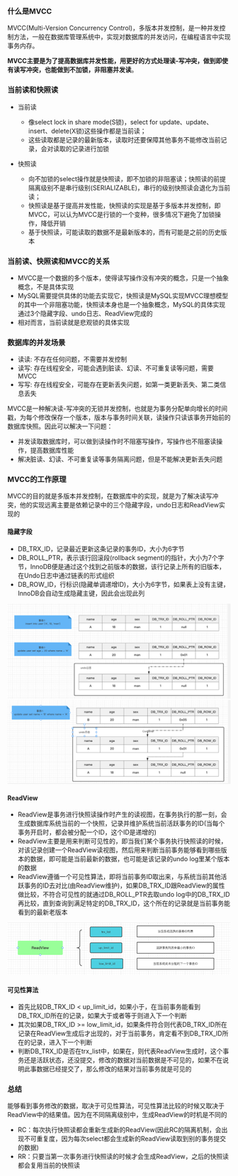 ### 什么是MVCC

MVCC(Multi-Version Concurrency Control)，多版本并发控制，是一种并发控制方法，一般在数据库管理系统中，实现对数据库的并发访问，在编程语言中实现事务内存。

**MVCC主要是为了提高数据库并发性能，用更好的方式处理读-写冲突，做到即使有读写冲突，也能做到不加锁，非阻塞并发读**。

### 当前读和快照读

- 当前读

  - 像select lock in share mode(S锁)，select for update、update、insert、delete(X锁)这些操作都是当前读；
  - 这些读取都是记录的最新版本，读取时还要保障其他事务不能修改当前记录，会对读取的记录进行加锁

- 快照读
  
  - 向不加锁的select操作就是快照读，即不加锁的非阻塞读；快照读的前提隔离级别不是串行级别(SERIALIZABLE)，串行的级别快照读会退化为当前读；
  - 快照读是基于提高并发性能，快照读的实现是基于多版本并发控制，即MVCC，可以认为MVCC是行锁的一个变种，很多情况下避免了加锁操作，降低开销
  - 基于快照读，可能读取的数据不是最新版本的，而有可能是之前的历史版本

### 当前读、快照读和MVCC的关系

- MVCC是一个数据的多个版本，使得读写操作没有冲突的概念，只是一个抽象概念，不是具体实现
- MySQL需要提供具体的功能去实现它，快照读是MySQL实现MVCC理想模型的其中一个非阻塞功能，快照读本身也是一个抽象概念，MySQL的具体实现通过3个隐藏字段、undo日志、ReadView完成的
- 相对而言，当前读就是悲观锁的具体实现

### 数据库的并发场景

- 读读: 不存在任何问题，不需要并发控制
- 读写: 存在线程安全，可能会遇到脏读、幻读、不可重复读等问题，需要MVCC
- 写写: 存在线程安全，可能存在更新丢失问题，如第一类更新丢失、第二类信息丢失

MVCC是一种解决读-写冲突的无锁并发控制，也就是为事务分配单向增长的时间戳，为每个修改保存一个版本，版本与事务时间关联，读操作只读该事务开始前的数据库快照。因此可以解决一下问题：
- 并发读取数据库时，可以做到读操作时不阻塞写操作，写操作也不阻塞读操作，提高数据库性能
- 解决脏读、幻读、不可重复读等事务隔离问题，但是不能解决更新丢失问题

### MVCC的工作原理

MVCC的目的就是多版本并发控制，在数据库中的实现，就是为了解决读写冲突，他的实现远离主要是依赖记录中的三个隐藏字段，undo日志和ReadView实现的

#### 隐藏字段

- DB_TRX_ID，记录最近更新这条记录的事务ID，大小为6字节
- DB_ROLL_PTR，表示该行回滚段(rollback segment)的指针，大小为7个字节，InnoDB便是通过这个找到之前版本的数据，该行记录上所有的旧版本，在Undo日志中通过链表的形式组织
- DB_ROW_ID，行标识(隐藏单调递增ID)，大小为6字节，如果表上没有主键，InnoDB会自动生成隐藏主键，因此会出现此列

![img.png](../Images/mvcc_undo_chain1.png)
![img.png](../Images/mvcc_undo_chain2.png)


#### ReadView

- ReadView是事务进行快照读操作时产生的读视图，在事务执行的那一刻，会生成数据库系统当前的一个快照，记录并维护系统当前活跃事务的ID(当每个事务开启时，都会被分配一个ID，这个ID是递增的)
- ReadView主要是用来判断可见性的，即当我们某个事务执行快照读的时候，对该记录创建一个ReadView读视图，然后用来判断当前事务能够看到哪些版本的数据，即可能是当前最新的数据，也可能是该记录的undo log里某个版本的数据
- ReadView遵循一个可见性算法，即将当前事务ID取出来，与系统当前其他活跃事务的ID去对比(由ReadView维护)，如果DB_TRX_ID跟ReadView的属性做比较，不符合可见性的就通过DB_ROLL_PTR去取undo log中的DB_TRX_ID再比较，直到查询到满足特定的DB_TRX_ID，这个所在的记录就是当前事务能看到的最新老版本

![img.png](../Images/readview_struct.png)

#### 可见性算法

- 首先比较DB_TRX_ID < up_limit_id，如果小于，在当前事务能看到DB_TRX_ID所在的记录，如果大于或者等于则进入下一个判断
- 其次如果DB_TRX_ID >= low_limit_id，如果条件符合则代表DB_TRX_ID所在记录在ReadView生成后才出现的，对于当前事务，肯定看不到DB_TRX_ID所在的记录，进入下一个判断
- 判断DB_TRX_ID是否在trx_list中，如果在，则代表ReadView生成时，这个事务还是活跃状态，还没提交，修改的数据对当前数据是不可见的，如果不在说明此事数据已经提交了，那么修改的结果对当前事务就是可见的


### 总结

能够看到事务修改的数据，取决于可见性算法，可见性算法比较的时候又取决于ReadView中的结果值。因为在不同隔离级别中，生成ReadView的时机是不同的

- RC：每次执行快照读都会重新生成新的ReadView(因此RC的隔离机制，会出现不可重复度，因为每次select都会生成新的ReadView读取到别的事务提交的数据)
- RR：只要当第一次事务进行快照读的时候才会生成ReadView，之后的快照读都会复用当前的快照读